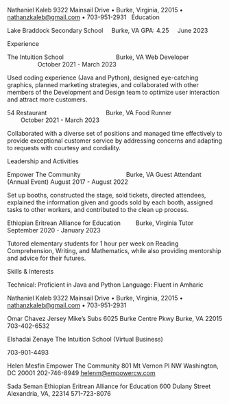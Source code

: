 Nathaniel Kaleb
9322 Mainsail Drive • Burke, Virginia, 22015 • nathanzkaleb@gmail.com • 703-951-2931
 
Education

Lake Braddock Secondary School 								    Burke, VA
GPA: 4.25											     June 2023

Experience

The Intuition School							           	                	    Burke, VA
Web Developer		  			                                    October 2021 - March 2023

Used coding experience (Java and Python), designed eye-catching graphics, planned marketing strategies, and collaborated with other members of the Development and Design team to optimize user interaction and attract more customers.

54 Restaurant						           	                	    	    Burke, VA
Food Runner		  			                                    	October 2021 - March 2023

Collaborated with a diverse set of positions and managed time effectively to provide exceptional customer service by addressing concerns and adapting to requests with courtesy and cordiality.

Leadership and Activities

Empower The Community							           	                Burke, VA
Guest Attendant		  			           (Annual Event) August 2017 - August 2022

Set up booths, constructed the stage, sold tickets, directed attendees, explained the information given and goods sold by each booth, assigned tasks to other workers, and contributed to the clean up process.

Ethiopian Eritrean Alliance for Education					        Burke, Virginia
Tutor				 					      September 2020 - January 2023

Tutored elementary students for 1 hour per week on Reading Comprehension, Writing, and Mathematics, while also providing mentorship and advice for their futures.


Skills & Interests

Technical: Proficient in Java and Python
Language: Fluent in Amharic



Nathaniel Kaleb
9322 Mainsail Drive • Burke, Virginia, 22015 • nathanzkaleb@gmail.com • 703-951-2931



Omar Chavez
Jersey Mike’s Subs
6025 Burke Centre Pkwy
Burke, VA 22015
703-402-6532

Elshadai Zenaye
The Intuition School (Virtual Business)

703-901-4493

Helen Mesfin
Empower The Community
801 Mt Vernon Pl NW
Washington, DC 20001
202-746-8949
helenm@empowercw.com

Sada Seman
Ethiopian Eritrean Alliance for Education
600 Dulany Street
Alexandria, VA, 22314
571-723-8076
